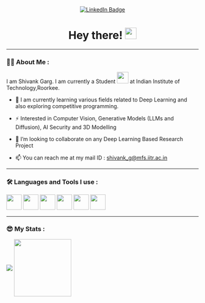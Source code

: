 <div id="badges" align= "center">
  <a href="https://www.linkedin.com/in/shivank-garg21/">
   <img src="https://img.shields.io/badge/LinkedIn-blue?style=for-the-badge&logo=linkedin&logoColor=white" alt="LinkedIn Badge"/>
  </a>
</div>

<h1 align = "center">
  Hey there!
  <img src="https://media.giphy.com/media/hvRJCLFzcasrR4ia7z/giphy.gif" width="30px"/>
</h1>

---

### :man_technologist: About Me :

I am Shivank Garg. I am currently a Student <img src="https://media.giphy.com/media/WUlplcMpOCEmTGBtBW/giphy.gif" width="30"> at Indian Institute of Technology,Roorkee.

- :seedling: I am currently learning various fields related to Deep Learning and also exploring competitive programming.
  
- :zap: Interested in Computer Vision, Generative Models (LLMs and Diffusion), AI Security and 3D Modelling
  
-  👯 I’m looking to collaborate on any Deep Learning Based Research Project

- :mailbox: You can reach me at my mail ID : shivank_g@mfs.iitr.ac.in

---

### :hammer_and_wrench: Languages and Tools I use :

<div>
  <img src='https://cdn.jsdelivr.net/gh/devicons/devicon/icons/python/python-original.svg' width="40" height="40">
  <img src='https://cdn.jsdelivr.net/gh/devicons/devicon/icons/pytorch/pytorch-original.svg' width="40" height="40">
<img src='https://cdn.jsdelivr.net/gh/devicons/devicon/icons/opencv/opencv-original.svg' width="40" height="40">
  <img src='https://cdn.jsdelivr.net/gh/devicons/devicon/icons/cplusplus/cplusplus-original.svg' width="40" height="40">
  <img src='https://cdn.jsdelivr.net/gh/devicons/devicon/icons/vscode/vscode-original.svg' width="40" height="40">
  <img src='https://cdn.jsdelivr.net/gh/devicons/devicon/icons/jupyter/jupyter-original.svg' width="40" height="40">

  <!--
  <img src='https://cdn.jsdelivr.net/gh/devicons/devicon/icons/kaggle/kaggle-original.svg' width="40" height="40">
  <img src='https://cdn.jsdelivr.net/gh/devicons/devicon/icons/html5/html5-original.svg' width="40" height="40">
  <img src='https://cdn.jsdelivr.net/gh/devicons/devicon/icons/css3/css3-original.svg' width="40" height="40">
  <img src='https://cdn.jsdelivr.net/gh/devicons/devicon/icons/sqlite/sqlite-original.svg' width="40" height="40">
  <img src='https://cdn.jsdelivr.net/gh/devicons/devicon/icons/mysql/mysql-original.svg' width="40" height="40">
  -->
  
</div>

---

### :sunglasses: My Stats :
<div>
  <img align="center" src="https://github-readme-stats.vercel.app/api/top-langs/?username=shivank21&layout=compact"/>
  <img align="center" src="https://streak-stats.demolab.com?user=shivank21&theme=vue&border_radius=15&card_width=300&hide_current_streak=true&hide_longest_streak=true" height=150 /)
</div>
<!--
**shivank21/shivank21** is a ✨ _special_ ✨ repository because its `README.md` (this file) appears on your GitHub profile.

Here are some ideas to get you started:

- 🔭 I’m currently working on ...
- 🌱 I’m currently learning ...
- 👯 I’m looking to collaborate on ...
- 🤔 I’m looking for help with ...
- 💬 Ask me about ...
- 📫 How to reach me: ...
- 😄 Pronouns: ...
- ⚡ Fun fact: ...
-->
